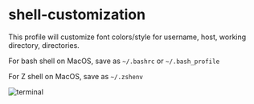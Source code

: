 # shell-customization
This profile will customize font colors/style for username, host, working directory, directories.

For bash shell on MacOS, save as `~/.bashrc` or `~/.bash_profile`

For Z shell on MacOS, save as `~/.zshenv` 

![terminal](https://github.com/carlyn-aarish/shell-customization/assets/87711685/9af7dc41-272d-475c-aecc-f1c3a85572a9)
